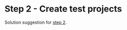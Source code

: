 # Step 2 - Create test projects

Solution suggestion for [step 2](https://github.com/nrkno/dotnetskolen/blob/main/README_EN.md#step-2---create-test-projects).
